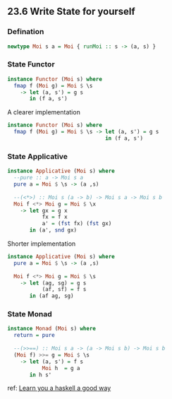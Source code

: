 ## 23.6 Write State for yourself
### Defination
```haskell
newtype Moi s a = Moi { runMoi :: s -> (a, s) }
```
### State Functor
```haskell
instance Functor (Moi s) where
  fmap f (Moi g) = Moi $ \s  
    -> let (a, s') = g s 
       in (f a, s')
```
A clearer implementation
```haskell
instance Functor (Moi s) where
  fmap f (Moi g) = Moi $ \s -> let (a, s') = g s 
                               in (f a, s') 
```
### State Applicative
```haskell
instance Applicative (Moi s) where
  --pure :: a -> Moi s a
  pure a = Moi $ \s -> (a ,s)
  
  --(<*>) :: Moi s (a -> b) -> Moi s a -> Moi s b
  Moi f <*> Moi g = Moi $ \x
    -> let gx = g x
           fx = f x
           a' = (fst fx) (fst gx)
       in (a', snd gx)
```
Shorter implementation
```haskell
instance Applicative (Moi s) where
  pure a = Moi $ \s -> (a ,s)
  
  Moi f <*> Moi g = Moi $ \s
    -> let (ag, sg) = g s
           (af, sf) = f s
       in (af ag, sg)    
```
### State Monad
```haskell
instance Monad (Moi s) where
  return = pure
  
  --(>>==) :: Moi s a -> (a -> Moi s b) -> Moi s b
  (Moi f) >>= g = Moi $ \s
    -> let (a, s') = f s 
           Moi h  = g a 
       in h s'
```
ref: [Learn you a haskell a good way](http://learnyouahaskell.com/for-a-few-monads-more)
